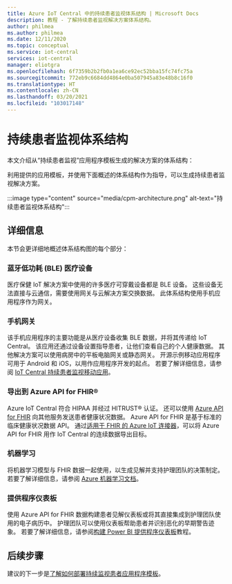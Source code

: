 ```yaml
---
title: Azure IoT Central 中的持续患者监视体系结构 | Microsoft Docs
description: 教程 - 了解持续患者监视解决方案体系结构。
author: philmea
ms.author: philmea
ms.date: 12/11/2020
ms.topic: conceptual
ms.service: iot-central
services: iot-central
manager: eliotgra
ms.openlocfilehash: 6f7359b2b2fb0a1ea6ce92ec52bba15fc74fc75a
ms.sourcegitcommit: 772eb9c6684dd4864e0ba507945a83e48b8c16f0
ms.translationtype: HT
ms.contentlocale: zh-CN
ms.lasthandoff: 03/20/2021
ms.locfileid: "103017148"
---
```

# <a name="continuous-patient-monitoring-architecture"></a>持续患者监视体系结构

本文介绍从“持续患者监视”应用程序模板生成的解决方案的体系结构：

利用提供的应用模板，并使用下面概述的体系结构作为指导，可以生成持续患者监视解决方案。

:::image type="content" source="media/cpm-architecture.png" alt-text="持续患者监视体系结构":::

## <a name="details"></a>详细信息

本节会更详细地概述体系结构图的每个部分：

### <a name="bluetooth-low-energy-ble-medical-devices"></a>蓝牙低功耗 (BLE) 医疗设备

医疗保健 IoT 解决方案中使用的许多医疗可穿戴设备都是 BLE 设备。 这些设备无法直接与云通信，需要使用网关与云解决方案交换数据。 此体系结构使用手机应用程序作为网关。

### <a name="mobile-phone-gateway"></a>手机网关

该手机应用程序的主要功能是从医疗设备收集 BLE 数据，并将其传递给 IoT Central。 该应用还通过设备设置指导患者，让他们查看自己的个人健康数据。 其他解决方案可以使用病房中的平板电脑网关或静态网关。 开源示例移动应用程序可用于 Android 和 iOS，以用作应用程序开发的起点。 若要了解详细信息，请参阅 [IoT Central 持续患者监视移动应用](/samples/iot-for-all/iotc-cpm-sample/iotc-cpm-sample/)。

### <a name="export-to-azure-api-for-fhirreg"></a>导出到 Azure API for FHIR&reg;

Azure IoT Central 符合 HIPAA 并经过 HITRUST&reg; 认证。 还可以使用 [Azure API for FHIR](../../healthcare-apis/fhir/overview.md) 向其他服务发送患者健康状况数据。 Azure API for FHIR 是基于标准的临床健康状况数据 API。 通过[适用于 FHIR 的 Azure IoT 连接器](../../healthcare-apis/fhir/iot-fhir-portal-quickstart.md)，可以将 Azure API for FHIR 用作 IoT Central 的连续数据导出目标。

### <a name="machine-learning"></a>机器学习

将机器学习模型与 FHIR 数据一起使用，以生成见解并支持护理团队的决策制定。 若要了解详细信息，请参阅 [Azure 机器学习文档](../../machine-learning/index.yml)。

### <a name="provider-dashboard"></a>提供程序仪表板

使用 Azure API for FHIR 数据构建患者见解仪表板或将其直接集成到护理团队使用的电子病历中。 护理团队可以使用仪表板帮助患者并识别恶化的早期警告迹象。 若要了解详细信息，请参阅[构建 Power BI 提供程序仪表板](tutorial-health-data-triage.md)教程。

## <a name="next-steps"></a>后续步骤

建议的下一步是[了解如何部署持续监视患者应用程序模板](tutorial-continuous-patient-monitoring.md)。